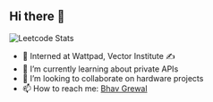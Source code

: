 ## Hi there 👋

![Leetcode Stats](https://leetcard.jacoblin.cool/bhavjotgrewal)

- 🔭 Interned at Wattpad, Vector Institute ✍️
- 🌱 I’m currently learning about private APIs
- 👯 I’m looking to collaborate on hardware projects
- 📫 How to reach me: [Bhav Grewal](mailto:bhavjot.grewal@mail.utoronto.ca)

<!--
**bhavjotgrewal/bhavjotgrewal** is a ✨ _special_ ✨ repository because its `README.md` (this file) appears on your GitHub profile.

Here are some ideas to get you started:

- 🔭 I’m currently working on ...
- 🌱 I’m currently learning ...
- 👯 I’m looking to collaborate on ...
- 🤔 I’m looking for help with ...
- 💬 Ask me about ...
- 📫 How to reach me: ...
- 😄 Pronouns: ...
- ⚡ Fun fact: ...
-->
